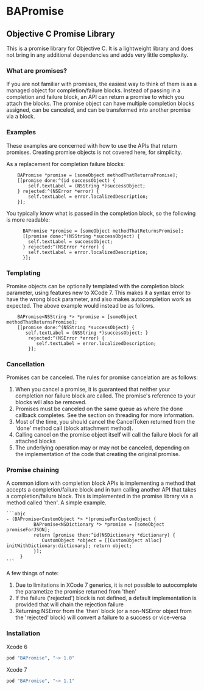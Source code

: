 # BAPromise 

## Objective C Promise Library ##

This is a promise library for Objective C. It is a lightweight library and does not bring in any additional dependencies and adds very little complexity.

### What are promises?

If you are not familiar with promises, the easiest way to think of them is as a managed object for completion/failure blocks. Instead of passing in a completion and failure block, an API can return a promise to which you attach the blocks. The promise object can have multiple completion blocks assigned, can be canceled, and can be transformed into another promise via a block.


### Examples
These examples are concerned with how to use the APIs that return promises. Creating promise objects is not covered here, for simplicity. 

As a replacement for completion failure blocks:

```objc
	BAPromise *promise = [someObject methodThatReturnsPromise]; 
	[[promise done:^(id successObject) { 
	    self.textLabel = (NSString *)successObject; 
	} rejected:^(NSError *error) { 
	    self.textLabel = error.localizedDescription; 
	}];
```

You typically know what is passed in the completion block, so the following is more readable: 

```objc 
      BAPromise *promise = [someObject methodThatReturnsPromise]; 
      [[promise done:^(NSString *successObject) { 
        self.textLabel = successObject; 
      } rejected:^(NSError *error) { 
        self.textLabel = error.localizedDescription; 
      }];
```

### Templating
Promise objects can be optionally templated with the completion block parameter, using features new to XCode 7. This makes it a syntax error to have the wrong block parameter, and also makes autocompletion work as expected. The above example would instead be as follows. 

```objc
	BAPromise<NSString *> *promise = [someObject methodThatReturnsPromise]; 
	[[promise done:^(NSString *successObject) { 
	   self.textLabel = (NSString *)successObject; } 
        rejected:^(NSError *error) { 
           self.textLabel = error.localizedDescription; 
        }];
```

### Cancellation
Promises can be canceled. The rules for promise cancelation are as follows: 
 1) When you cancel a promise, it is guaranteed that neither your completion nor failure block are called. The promise's reference to your blocks will also be removed. 
 2) Promises must be canceled on the same queue as where the done callback completes. See the section on threading for more information. 
 3) Most of the time, you should cancel the CancelToken returned from the 'done' method call (block attachment method). 
 4) Calling cancel on the promise object itself will call the failure block for all attached blocks 
 5) The underlying operation may or may not be canceled, depending on the implementation of the code that creating the original promise.

### Promise chaining 
A common idiom with completion block APIs is implementing a method that accepts a completion/failure block and in turn calling another API that takes a completion/failure block. This is implemented in the promise library via a method called 'then'. A simple example.

	```objc 
	- (BAPromise<CustomObject *> *)promiseForCustomObject { 
              BAPromise<NSDictionary *> *promise = [someObject promiseForJSON]; 
              return [promise then:^id(NSDictionary *dictionary) { 
                 CustomObject *object = [[CustomObject alloc] initWithDictionary:dictionary]; return object; 
              }]; 
         }
	```

A few things of note: 
1) Due to limitations in XCode 7 generics, it is not possible to autocomplete the parametize the promise returned from 'then' 
2) If the failure ('rejected') block is not defined, a default implementation is provided that will chain the rejection failure 
3) Returning NSError from the 'then' block (or a non-NSError object from the 'rejected' block) will convert a failure to a success or vice-versa


### Installation

Xcode 6
```ruby
pod "BAPromise", "~> 1.0"
```

Xcode 7
```ruby
pod "BAPromise", "~> 1.1"
```

